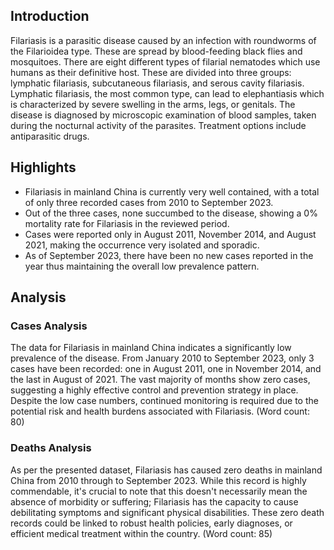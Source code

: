 ## Introduction

Filariasis is a parasitic disease caused by an infection with roundworms of the Filarioidea type. These are spread by blood-feeding black flies and mosquitoes. There are eight different types of filarial nematodes which use humans as their definitive host. These are divided into three groups: lymphatic filariasis, subcutaneous filariasis, and serous cavity filariasis. Lymphatic filariasis, the most common type, can lead to elephantiasis which is characterized by severe swelling in the arms, legs, or genitals. The disease is diagnosed by microscopic examination of blood samples, taken during the nocturnal activity of the parasites. Treatment options include antiparasitic drugs.

## Highlights

- Filariasis in mainland China is currently very well contained, with a total of only three recorded cases from 2010 to September 2023. <br/>
- Out of the three cases, none succumbed to the disease, showing a 0% mortality rate for Filariasis in the reviewed period. <br/>
- Cases were reported only in August 2011, November 2014, and August 2021, making the occurrence very isolated and sporadic. <br/>
- As of September 2023, there have been no new cases reported in the year thus maintaining the overall low prevalence pattern.

## Analysis

### Cases Analysis
The data for Filariasis in mainland China indicates a significantly low prevalence of the disease. From January 2010 to September 2023, only 3 cases have been recorded: one in August 2011, one in November 2014, and the last in August of 2021. The vast majority of months show zero cases, suggesting a highly effective control and prevention strategy in place. Despite the low case numbers, continued monitoring is required due to the potential risk and health burdens associated with Filariasis. (Word count: 80)

### Deaths Analysis
As per the presented dataset, Filariasis has caused zero deaths in mainland China from 2010 through to September 2023. While this record is highly commendable, it's crucial to note that this doesn't necessarily mean the absence of morbidity or suffering; Filariasis has the capacity to cause debilitating symptoms and significant physical disabilities. These zero death records could be linked to robust health policies, early diagnoses, or efficient medical treatment within the country. (Word count: 85)
